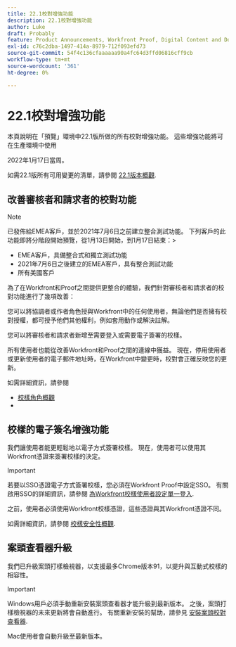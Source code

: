 ```yaml
---
title: 22.1校對增強功能
description: 22.1校對增強功能
author: Luke
draft: Probably
feature: Product Announcements, Workfront Proof, Digital Content and Documents
exl-id: c76c2dba-1497-414a-8979-712f093efd73
source-git-commit: 54f4c136cfaaaaaa90a4fc64d3ffd06816cff9cb
workflow-type: tm+mt
source-wordcount: '361'
ht-degree: 0%

---
```


# 22.1校對增強功能

本頁說明在「預覽」環境中22.1版所做的所有校對增強功能。 這些增強功能將可在生產環境中使用

<!--
<MadCap:conditionalText data-mc-conditions="QuicksilverOrClassic.Draft mode">
in January 2022
</MadCap:conditionalText>
-->

2022年1月17日當周。

如需22.1版所有可用變更的清單，請參閱 [22.1版本概觀](../../../product-announcements/product-releases/22.1-release-activity/22-1-release-overview.md).

## 改善審核者和請求者的校對功能

>[!NOTE]
>
>已發佈給EMEA客戶，並於2021年7月6日之前建立整合測試功能。 下列客戶的此功能即將分階段開始預覽，從1月13日開始，到1月17日結束：>
>* EMEA客戶，具備整合式和獨立測試功能
>* 2021年7月6日之後建立的EMEA客戶，具有整合測試功能
>* 所有美國客戶
>


為了在Workfront和Proof之間提供更整合的體驗，我們針對審核者和請求者的校對功能進行了幾項改善：

您可以將協調者或作者角色授與Workfront中的任何使用者，無論他們是否擁有校對授權，都可授予他們其他權利，例如套用動作或解決註解。

您可以將審核者和請求者新增至需要登入或需要電子簽署的校樣。

所有使用者也能從改善Workfront和Proof之間的連線中獲益。 現在，停用使用者或更新使用者的電子郵件地址時，在Workfront中變更時，校對會正確反映您的更新。

如需詳細資訊，請參閱

* [校樣角色概觀](../../../review-and-approve-work/proofing/proofing-overview/proof-roles.md)
*  

## 校樣的電子簽名增強功能

我們讓使用者能更輕鬆地以電子方式簽署校樣。 現在，使用者可以使用其Workfront憑證來簽署校樣的決定。

>[!IMPORTANT]
>
>若要以SSO憑證電子方式簽署校樣，您必須在Workfront Proof中設定SSO。 有關啟用SSO的詳細資訊，請參閱 [為Workfront校樣使用者設定單一登入](../../../workfront-proof/wp-acct-admin/account-settings/configure-sso-for-wp-users.md).

之前，使用者必須使用Workfront校樣憑證，這些憑證與其Workfront憑證不同。

如需詳細資訊，請參閱 [校樣安全性概觀](../../../review-and-approve-work/proofing/proofing-overview/proof-security-overview.md).

## 案頭查看器升級

我們已升級案頭打樣檢視器，以支援最多Chrome版本91，以提升與互動式校樣的相容性。

>[!IMPORTANT]
>
>Windows用戶必須手動重新安裝案頭查看器才能升級到最新版本。 之後，案頭打樣檢視器的未來更新將會自動進行。 有關重新安裝的幫助，請參見 [安裝案頭校對查看器](../../../review-and-approve-work/proofing/use-the-desktop-proofing-viewer/installing-desktop-proofing-viewer.md).

Mac使用者會自動升級至最新版本。
